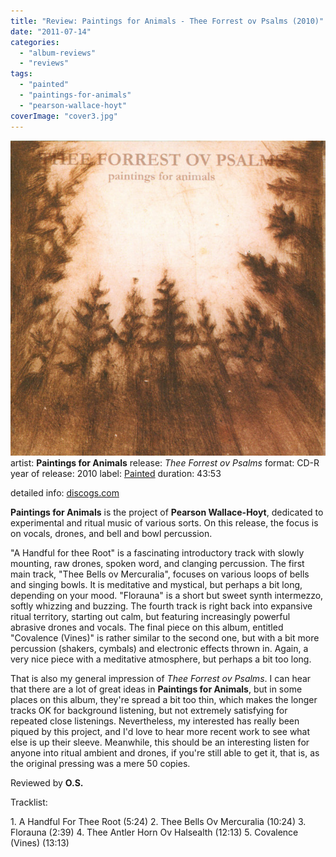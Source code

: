 ```yaml
---
title: "Review: Paintings for Animals - Thee Forrest ov Psalms (2010)"
date: "2011-07-14"
categories: 
  - "album-reviews"
  - "reviews"
tags: 
  - "painted"
  - "paintings-for-animals"
  - "pearson-wallace-hoyt"
coverImage: "cover3.jpg"
---
```


[![](images/cover3.jpg "pfa_tfop")](http://www.eveningoflight.nl/wordpress/wp-content/uploads/2011/06/cover3.jpg "pfa_tfop")artist: **Paintings for Animals** release: _Thee Forrest ov Psalms_ format: CD-R year of release: 2010 label: [Painted](http://paintedrecords.blogspot.com/) duration: 43:53

detailed info: [discogs.com](http://www.discogs.com/release/2445034)

**Paintings for Animals** is the project of **Pearson Wallace-Hoyt**, dedicated to experimental and ritual music of various sorts. On this release, the focus is on vocals, drones, and bell and bowl percussion.

"A Handful for thee Root" is a fascinating introductory track with slowly mounting, raw drones, spoken word, and clanging percussion. The first main track, "Thee Bells ov Mercuralia", focuses on various loops of bells and singing bowls. It is meditative and mystical, but perhaps a bit long, depending on your mood. "Florauna" is a short but sweet synth intermezzo, softly whizzing and buzzing. The fourth track is right back into expansive ritual territory, starting out calm, but featuring increasingly powerful abrasive drones and vocals. The final piece on this album, entitled "Covalence (Vines)" is rather similar to the second one, but with a bit more percussion (shakers, cymbals) and electronic effects thrown in. Again, a very nice piece with a meditative atmosphere, but perhaps a bit too long.

That is also my general impression of _Thee Forrest ov Psalms_. I can hear that there are a lot of great ideas in **Paintings for Animals**, but in some places on this album, they're spread a bit too thin, which makes the longer tracks OK for background listening, but not extremely satisfying for repeated close listenings. Nevertheless, my interested has really been piqued by this project, and I'd love to hear more recent work to see what else is up their sleeve. Meanwhile, this should be an interesting listen for anyone into ritual ambient and drones, if you're still able to get it, that is, as the original pressing was a mere 50 copies.

Reviewed by **O.S.**

Tracklist:

1\. A Handful For Thee Root (5:24) 2. Thee Bells Ov Mercuralia (10:24) 3. Florauna (2:39) 4. Thee Antler Horn Ov Halsealth (12:13) 5. Covalence (Vines) (13:13)
